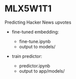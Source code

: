 # MLX5W1T1
Predicting Hacker News upvotes

- fine-tuned embedding:
  - fine-tune.ipynb
  - output to models/
  
- train predictor:
  - predictor.ipynb
  - output to app/models/
